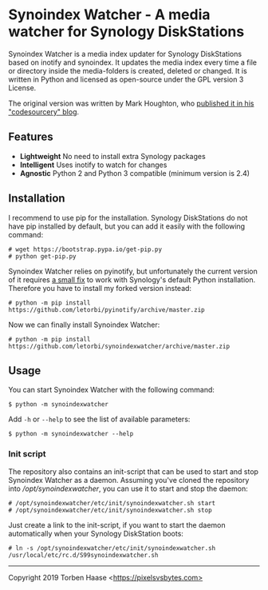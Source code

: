 Synoindex Watcher - A media watcher for Synology DiskStations
=============================================================

Synoindex Watcher is a media index updater for Synology DiskStations based on inotify and synoindex. It updates the
media index every time a file or directory inside the media-folders is created, deleted or changed. It is written in
Python and licensed as open-source under the GPL version 3 License.

The original version was written by Mark Houghton, who [published it in his "codesourcery"
blog](https://codesourcery.wordpress.com/2012/11/29/more-on-the-synology-nas-automatically-indexing-new-files/).

## Features

* **Lightweight** No need to install extra Synology packages
* **Intelligent** Uses inotify to watch for changes
* **Agnostic** Python 2 and Python 3 compatible (minimum version is 2.4)

## Installation

I recommend to use pip for the installation. Synology DiskStations do not have pip installed by default, but you can add
it easily with the following command:

```
# wget https://bootstrap.pypa.io/get-pip.py
# python get-pip.py
```

Synoindex Watcher relies on pyinotify, but unfortunately the current version of it requires [a small fix](https://github.com/letorbi/pyinotify/commit/19c0e05532784e9b736b3ab960dc256b8d69ba6c) to work with
Synology's default Python installation. Therefore you have to install my forked version instead:

```
# python -m pip install https://github.com/letorbi/pyinotify/archive/master.zip
```

Now we can finally install Synoindex Watcher:

```
# python -m pip install https://github.com/letorbi/synoindexwatcher/archive/master.zip
```

## Usage

You can start Synoindex Watcher with the following command:

```
$ python -m synoindexwatcher
```

Add `-h` or `--help` to see the list of available parameters:

```
$ python -m synoindexwatcher --help
```

### Init script

The repository also contains an init-script that can be used to start and stop Synoindex Watcher as a daemon. Assuming
you've cloned the repository into */opt/synoindexwatcher*, you can use it to start and stop the daemon:

```
# /opt/synoindexwatcher/etc/init/synoindexwatcher.sh start
# /opt/synoindexwatcher/etc/init/synoindexwatcher.sh stop
```

Just create a link to the init-script, if you want to start the daemon automatically when your Synology DiskStation
boots:

```
# ln -s /opt/synoindexwatcher/etc/init/synoindexwatcher.sh /usr/local/etc/rc.d/S99synoindexwatcher.sh
```


----

Copyright 2019 Torben Haase \<https://pixelsvsbytes.com>
